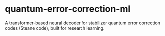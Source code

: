 # quantum-error-correction-ml
A transformer-based neural decoder for stabilizer quantum error correction codes (Steane code), built for research learning.
